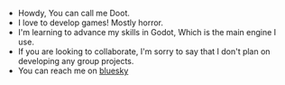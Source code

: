- Howdy, You can call me Doot.
- I love to develop games! Mostly horror.
- I'm learning to advance my skills in Godot, Which is the main engine I use.
- If you are looking to collaborate, I'm sorry to say that I don't plan on developing any group projects.
- You can reach me on [bluesky](https://bsky.app/profile/dootydut.bsky.social)
